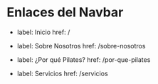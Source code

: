 # Enlaces del Navbar

- label: Inicio
  href: /

- label: Sobre Nosotros
  href: /sobre-nosotros

- label: ¿Por qué Pilates?
  href: /por-que-pilates

- label: Servicios
  href: /servicios
